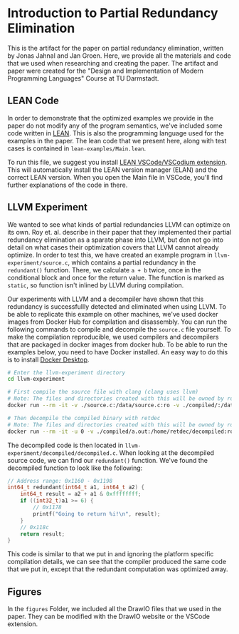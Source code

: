 # Introduction to Partial Redundancy Elimination

This is the artifact for the paper on partial redundancy elimination, written
by Jonas Jahnal and Jan Groen. Here, we provide all the materials and code that 
we used when researching and creating the paper. The artifact and paper were
created for the "Design and Implementation of Modern Programming Languages"
Course at TU Darmstadt.

## LEAN Code

In order to demonstrate that the optimized examples we provide in the paper do 
not modify any of the program semantics, we've included some code written in
[LEAN](https://lean-lang.org/). This is also the programming language used
for the examples in the paper. The lean code that we present here, along with
test cases is contained in ``lean-examples/Main.lean``.

To run this file, we suggest you install [LEAN VSCode/VSCodium extension](https://marketplace.visualstudio.com/items?itemName=leanprover.lean4). This
will automatically install the LEAN version manager (ELAN) and the correct
LEAN version. When you open the Main file in VSCode, you'll find further
explanations of the code in there.

## LLVM Experiment

We wanted to see what kinds of partial redundancies LLVM can optimize on its 
own. Roy et. al. describe in their paper that they implemented their partial 
redundancy elimination as a sparate phase into LLVM, but don not go into detail 
on what cases their optimization covers that LLVM cannot already optimize. 
In order to test this, we have created an example program in 
``llvm-experiment/source.c``, which contains a partial redundancy in the 
``redundant()`` function. There, we calculate ``a + b`` twice, once in the
conditional block and once for the return value. The function is marked as
``static``, so function isn't inlined by LLVM during compilation.

Our experiments with LLVM and a decompiler have shown that this redundancy is
successfullly detected and eliminated when using LLVM. To be able to replicate
this example on other machines, we've used docker images from Docker Hub for 
compilation and disassembly. You can run the following commands to compile and 
decompile the ``source.c`` file yourself. To make the compilation reproducible,
we used compilers and decompilers that are packaged in docker images from
docker hub. To be able to run the examples below, you need to have Docker
installed. An easy way to do this is to install 
[Docker Desktop](https://www.docker.com/products/docker-desktop/).

```bash
# Enter the llvm-experiment directory
cd llvm-experiment

# First compile the source file with clang (clang uses llvm)
# Note: The files and directories created with this will be owned by root.
docker run --rm -it -v ./source.c:/data/source.c:ro -v ./compiled/:/data/ -w /data silkeh/clang:18 clang source.c

# Then decompile the compiled binary with retdec
# Note: The files and directories created with this will be owned by root.
docker run --rm -it -u 0 -v ./compiled/a.out:/home/retdec/decompiled:ro -v ./decompiled/:/home/retdec/ remnux/retdec retdec-decompiler.py decompiled
```

The decompiled code is then located in ``llvm-experiment/decompiled/decompiled.c``.
When looking at the decompiled source code, we can find our ``redundant()``
function. We've found the decompiled function to look like the following:

```c
// Address range: 0x1160 - 0x1198
int64_t redundant(int64_t a1, int64_t a2) {
    int64_t result = a2 + a1 & 0xffffffff;
    if ((int32_t)a1 >= 6) {
        // 0x1178
        printf("Going to return %i!\n", result);
    }
    // 0x118c
    return result;
}
```

This code is similar to that we put in and ignoring the platform specific 
compilation details, we can see that the compiler produced the same code that 
we put in, except that the redundant computation was optimized away.

## Figures

In the ``figures`` Folder, we included all the DrawIO files that we used in the
paper. They can be modified with the DrawIO website or the VSCode extension.
